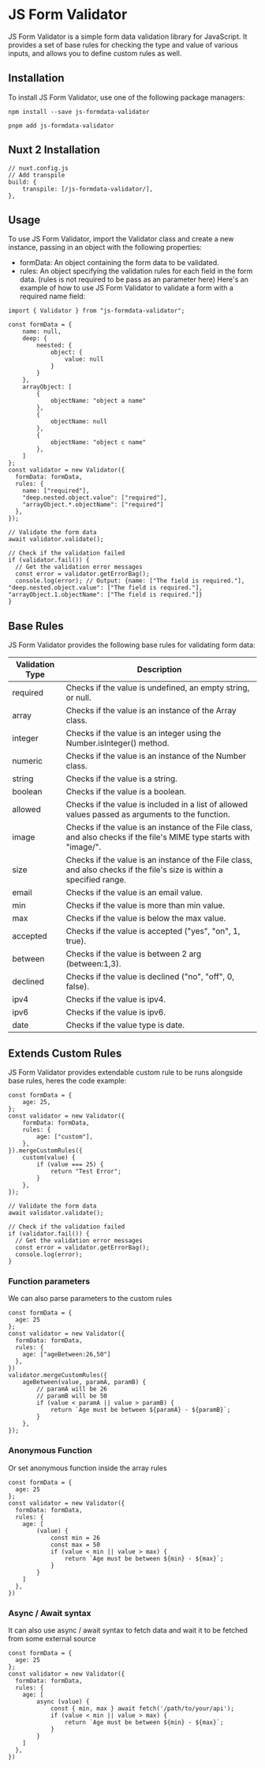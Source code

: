 # JS Form Validator

JS Form Validator is a simple form data validation library for JavaScript. It provides a set of base rules for checking the type and value of various inputs, and allows you to define custom rules as well.

## Installation

To install JS Form Validator, use one of the following package managers:

```
npm install --save js-formdata-validator
```

```
pnpm add js-formdata-validator
```

## Nuxt 2 Installation
```
// nuxt.config.js
// Add transpile
build: {
	transpile: [/js-formdata-validator/],
},
```

## Usage

To use JS Form Validator, import the Validator class and create a new instance, passing in an object with the following properties:

- formData: An object containing the form data to be validated.
- rules: An object specifying the validation rules for each field in the form data. (rules is not required to be pass as an parameter here)
  Here's an example of how to use JS Form Validator to validate a form with a required name field:

```
import { Validator } from "js-formdata-validator";

const formData = {
    name: null,
    deep: {
        neested: {
            object: {
                value: null
            }
        }
    },
    arrayObject: [
        {
            objectName: "object a name"
        },
        {
            objectName: null
        },
        {
            objectName: "object c name"
        },
    ]
};
const validator = new Validator({
  formData: formData,
  rules: {
    name: ["required"],
    "deep.nested.object.value": ["required"],
    "arrayObject.*.objectName": ["required"]
  },
});

// Validate the form data
await validator.validate();

// Check if the validation failed
if (validator.fail()) {
  // Get the validation error messages
  const error = validator.getErrorBag();
  console.log(error); // Output: {name: ["The field is required."], "deep.nested.object.value": ["The field is required."], "arrayObject.1.objectName": ["The field is required."]}
}
```

## Base Rules

JS Form Validator provides the following base rules for validating form data:

| Validation Type | Description                                                                                                      |
| --------------- | ---------------------------------------------------------------------------------------------------------------- |
| required        | Checks if the value is undefined, an empty string, or null.                                                     |
| array           | Checks if the value is an instance of the Array class.                                                            |
| integer         | Checks if the value is an integer using the Number.isInteger() method.                                            |
| numeric         | Checks if the value is an instance of the Number class.                                                           |
| string          | Checks if the value is a string.                                                                                  |
| boolean         | Checks if the value is a boolean.                                                                                 |
| allowed         | Checks if the value is included in a list of allowed values passed as arguments to the function.                  |
| image           | Checks if the value is an instance of the File class, and also checks if the file's MIME type starts with "image/". |
| size            | Checks if the value is an instance of the File class, and also checks if the file's size is within a specified range.|
| email           | Checks if the value is an email value.                                                                            |
| min             | Checks if the value is more than min value.                                                                       |
| max             | Checks if the value is below the max value.                                                                       |
| accepted        | Checks if the value is accepted ("yes", "on", 1, true).                                                           |
| between         | Checks if the value is between 2 arg (between:1,3).                                                               |
| declined        | Checks if the value is declined ("no", "off", 0, false).                                                          |
| ipv4            | Checks if the value is ipv4.                                                                                     |
| ipv6            | Checks if the value is ipv6.                                                                                     |
| date            | Checks if the value type is date.                                                                                 |







## Extends Custom Rules

JS Form Validator provides extendable custom rule to be runs alongside base rules, heres the code example:

```
const formData = {
    age: 25,
};
const validator = new Validator({
    formData: formData,
    rules: {
        age: ["custom"],
    },
}).mergeCustomRules({
    custom(value) {
        if (value === 25) {
            return "Test Error";
        }
    },
});

// Validate the form data
await validator.validate();

// Check if the validation failed
if (validator.fail()) {
  // Get the validation error messages
  const error = validator.getErrorBag();
  console.log(error);
}
```

### Function parameters

We can also parse parameters to the custom rules

```
const formData = {
  age: 25
};
const validator = new Validator({
  formData: formData,
  rules: {
    age: ["ageBetween:26,50"]
  },
})
validator.mergeCustomRules({
    ageBetween(value, paramA, paramB) {
        // paramA will be 26
        // paramB will be 50
        if (value < paramA || value > paramB) {
            return `Age must be between ${paramA} - ${paramB}`;
        }
    },
});
```

### Anonymous Function

Or set anonymous function inside the array rules

```
const formData = {
  age: 25
};
const validator = new Validator({
  formData: formData,
  rules: {
    age: [
        (value) {
            const min = 26
            const max = 50
            if (value < min || value > max) {
                return `Age must be between ${min} - ${max}`;
            }
        }
    ]
  },
})
```

### Async / Await syntax

It can also use async / await syntax to fetch data and wait it to be fetched from some external source

```
const formData = {
  age: 25
};
const validator = new Validator({
  formData: formData,
  rules: {
    age: [
        async (value) {
            const { min, max } await fetch('/path/to/your/api');
            if (value < min || value > max) {
                return `Age must be between ${min} - ${max}`;
            }
        }
    ]
  },
})
```
